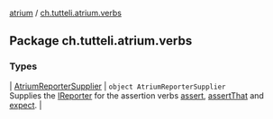 [atrium](../index.md) / [ch.tutteli.atrium.verbs](.)

## Package ch.tutteli.atrium.verbs

### Types

| [AtriumReporterSupplier](-atrium-reporter-supplier/index.md) | `object AtriumReporterSupplier`<br>Supplies the [IReporter](../ch.tutteli.atrium.reporting/-i-reporter/index.md) for the assertion verbs [assert](../ch.tutteli.atrium.verbs.assert/assert.md), [assertThat](../ch.tutteli.atrium.verbs.assertthat/assert-that.md) and [expect](../ch.tutteli.atrium.verbs.expect/expect.md). |

